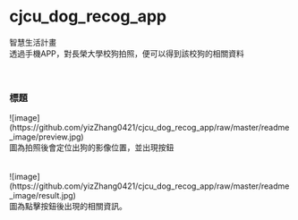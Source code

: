 # cjcu_dog_recog_app
智慧生活計畫</br>
透過手機APP，對長榮大學校狗拍照，便可以得到該校狗的相關資料</br>
</br>
</br>
<h3>標題</h3>
![image](https://github.com/yizZhang0421/cjcu_dog_recog_app/raw/master/readme_image/preview.jpg)</br>
圖為拍照後會定位出狗的影像位置，並出現按鈕</br>
</br>
</br>
![image](https://github.com/yizZhang0421/cjcu_dog_recog_app/raw/master/readme_image/result.jpg)</br>
圖為點擊按鈕後出現的相關資訊。</br>
